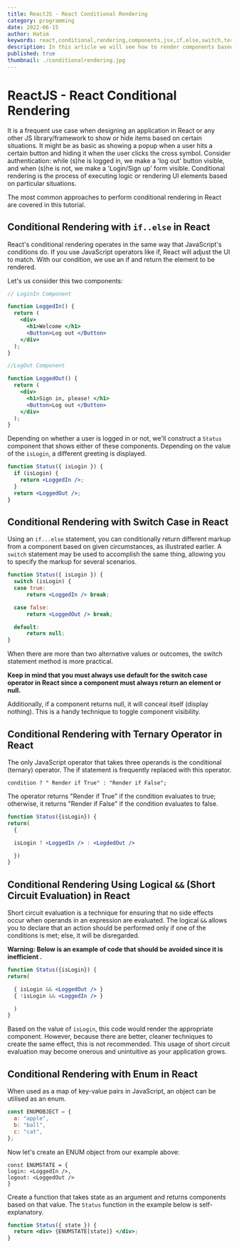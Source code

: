 ```yaml
---
title: ReactJS - React Conditional Rendering
category: programming
date: 2022-06-15
author: Hatim
keywords: react,conditional,rendering,components,jsx,if,else,switch,ternary,statement
description: In this article we will see how to render components based on certain conditions
published: true
thumbnail: ./conditionalrendering.jpg
---
```


# ReactJS - React Conditional Rendering

It is a frequent use case when designing an application in React or any other JS library/framework to show or hide items based on certain situations. It might be as basic as showing a popup when a user hits a certain button and hiding it when the user clicks the cross symbol. Consider authentication: while (s)he is logged in, we make a 'log out' button visible, and when (s)he is not, we make a 'Login/Sign up' form visible. Conditional rendering is the process of executing logic or rendering UI elements based on particular situations.

The most common approaches to perform conditional rendering in React are covered in this tutorial.

## Conditional Rendering with `if..else` in React

React's conditional rendering operates in the same way that JavaScript's conditions do.
If you use JavaScript operators like if, React will adjust the UI to match. With our condition, we use an if and return the element to be rendered.

Let's us consider this two components:

```jsx
// LoginIn Component

function LoggedIn() {
  return (
    <div>
      <h1>Welcome </h1>
      <Button>Log out </Button>
    </div>
  );
}
```

```jsx
//LogOut Component

function LoggedOut() {
  return (
    <div>
      <h1>Sign in, please! </h1>
      <Button>Log out </Button>
    </div>
  );
}
```

Depending on whether a user is logged in or not, we'll construct a `Status` component that shows either of these components. Depending on the value of the `isLogin`, a different greeting is displayed.

```jsx
function Status({ isLogin }) {
  if (isLogin) {
    return <LoggedIn />;
  }
  return <LoggedOut />;
}
```

## Conditional Rendering with Switch Case in React

Using an `if...else` statement, you can conditionally return different markup from a component based on given circumstances, as illustrated earlier.
A `switch` statement may be used to accomplish the same thing, allowing you to specify the markup for several scenarios.

```jsx
function Status({ isLogin }) {
  switch (isLogin) {
  case true:
      return <LoggedIn /> break;

  case false:
      return <LoggedOut /> break;

  default:
      return null;
}
```

When there are more than two alternative values or outcomes, the switch statement method is more practical.

**Keep in mind that you must always use default for the switch case operator in React since a component must always return an element or null.**

Additionally, if a component returns null, it will conceal itself (display nothing). This is a handy technique to toggle component visibility.

## Conditional Rendering with Ternary Operator in React

The only JavaScript operator that takes three operands is the conditional (ternary) operator.
The if statement is frequently replaced with this operator.

`condition ? " Render if True" : "Render if False";`

The operator returns "Render if True" if the condition evaluates to true; otherwise, it returns "Render if False" if the condition evaluates to false.

```jsx
function Status({isLogin}) {
return(
  {

  isLogin ? <LoggedIn /> : <LogdedOut />

  })
}

```

## Conditional Rendering Using Logical `&&` (Short Circuit Evaluation) in React

Short circuit evaluation is a technique for ensuring that no side effects occur when operands in an expression are evaluated. The logical `&&` allows you to declare that an action should be performed only if one of the conditions is met; else, it will be disregarded.

**Warning: Below is an example of code that should be avoided since it is inefficient .**

```jsx
function Status({isLogin}) {
return(

  { isLogin && <LoggedOut /> }
  { !isLogin && <LoggedIn /> }

  )
}

```

Based on the value of `isLogin`, this code would render the appropriate component.
However, because there are better, cleaner techniques to create the same effect, this is not recommended. This usage of short circuit evaluation may become onerous and unintuitive as your application grows.

## Conditional Rendering with Enum in React

When used as a map of key-value pairs in JavaScript, an object can be utilised as an enum.

```js
const ENUMOBJECT = {
  a: "apple",
  b: "ball",
  c: "cat",
};
```

Now let's create an ENUM object from our example above:

```
const ENUMSTATE = {
login: <LoggedIn />,
logout: <LoggedOut />
}

```

Create a function that takes state as an argument and returns components based on that value.
The `Status` function in the example below is self-explanatory.

```jsx
function Status({ state }) {
  return <div> {ENUMSTATE[state]} </div>;
}
```
